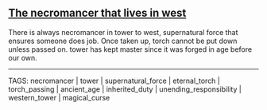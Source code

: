 ## [The necromancer that lives in west](Necromancer_that_lives_in_West.md)

There is always necromancer in tower to west, supernatural force that ensures someone does job. Once taken up, torch cannot be put down unless passed on. tower has kept master since it was forged in age before our own.

---
TAGS: necromancer | tower | supernatural_force | eternal_torch | torch_passing | ancient_age | inherited_duty | unending_responsibility | western_tower | magical_curse

